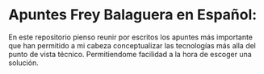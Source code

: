 # Apuntes Frey Balaguera en Español:

En este repositorio pienso reunir por escritos los apuntes más importante que han permitido a mi cabeza conceptualizar las tecnologías más alla del punto de vista técnico. Permitiendome facilidad a la hora de escoger una solución.
